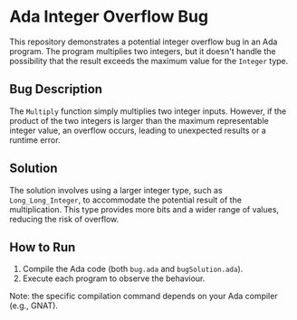 # Ada Integer Overflow Bug

This repository demonstrates a potential integer overflow bug in an Ada program. The program multiplies two integers, but it doesn't handle the possibility that the result exceeds the maximum value for the `Integer` type.

## Bug Description

The `Multiply` function simply multiplies two integer inputs.  However, if the product of the two integers is larger than the maximum representable integer value, an overflow occurs, leading to unexpected results or a runtime error.

## Solution

The solution involves using a larger integer type, such as `Long_Long_Integer`, to accommodate the potential result of the multiplication.  This type provides more bits and a wider range of values, reducing the risk of overflow.

## How to Run

1.  Compile the Ada code (both `bug.ada` and `bugSolution.ada`).
2.  Execute each program to observe the behaviour.

Note: the specific compilation command depends on your Ada compiler (e.g., GNAT).